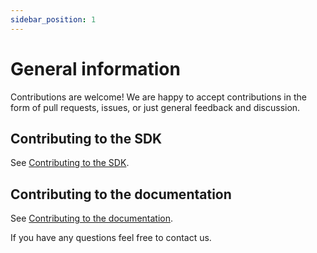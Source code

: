 ```yaml
---
sidebar_position: 1
---
```


# General information

Contributions are welcome! We are happy to accept contributions in the form of pull requests, issues, or just general feedback and discussion.

## Contributing to the SDK

See [Contributing to the SDK](./sdk).

## Contributing to the documentation

See [Contributing to the documentation](./docs).

If you have any questions feel free to contact us.